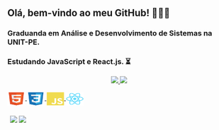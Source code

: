 ## Olá, bem-vindo ao meu GitHub! 👩🏽‍💻
### Graduanda em Análise e Desenvolvimento de Sistemas na UNIT-PE.
### Estudando JavaScript e React.js. ⏳


<div align="center">
  <a href="https://github.com/RayaneGaudencio">
  <img height="180em" src="https://github-readme-stats.vercel.app/api?username=RayaneGaudencio&show_icons=true&theme=dracula&include_all_commits=true&count_private=true"/>
  <img height="180em" src="https://github-readme-stats.vercel.app/api/top-langs/?username=RayaneGaudencio&layout=compact&langs_count=7&theme=dracula"/>
</div>
  <div style="display: inline_block"><br>
  <img align="center" alt="Rayane-HTML" height="30" width="40" src="https://raw.githubusercontent.com/devicons/devicon/master/icons/html5/html5-original.svg">
  <img align="center" alt="Rayane-CSS" height="30" width="40" src="https://raw.githubusercontent.com/devicons/devicon/master/icons/css3/css3-original.svg">
  <img align="center" alt="Rayane-Js" height="30" width="40" src="https://raw.githubusercontent.com/devicons/devicon/master/icons/javascript/javascript-plain.svg">
  <img align="center" alt="Rayane-Js" height="30" width="40" src="https://raw.githubusercontent.com/devicons/devicon/master/icons/react/react-original.svg">
  </div>

  <div style="margin: 6px"><br> 
  <a href = "mailto:rayanegaudencio11@gmail.com"><img src="https://img.shields.io/badge/Gmail-D14836?style=for-the-badge&logo=gmail&logoColor=white" target="_blank"></a>
  <a href="https://www.linkedin.com/in/rayanegaudencio/" target="_blank"><img src="https://img.shields.io/badge/-LinkedIn-%230077B5?style=for-the-badge&logo=linkedin&logoColor=white" target="_blank"></a>  
  </div>
